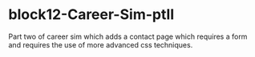 # block12-Career-Sim-ptII
Part two of career sim which adds a contact page which requires a form and requires the use of more advanced css techniques.
